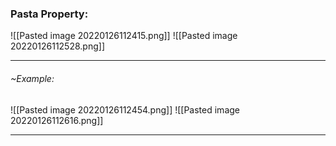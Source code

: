 ### Pasta Property:
![[Pasted image 20220126112415.png]]
![[Pasted image 20220126112528.png]]

---
###### ~Example:
![[Pasted image 20220126112454.png]]
![[Pasted image 20220126112616.png]]

---